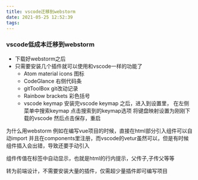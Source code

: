 ```yaml
---
title: vscode迁移到webstorm
date: 2021-05-25 12:52:39
tags:
---
```

### vscode低成本迁移到webstorm
- 下载好webstorm之后
- 只需要安装几个插件就可以使用和vscode一样的功能了
  - Atom material icons 图标
  - CodeGlance 右侧代码条
  - gitToolBox git改动记录
  - Rainbow brackets 彩色括号
  - vscode keymap
 安装完vscode keymap 之后，进入到设置里，
 在左侧菜单中搜索keymap 
 点击搜索到的keymap选项
 将键盘映射设置为刚刚下载的vscode 然后点击保存，重启

 为什么用webstorm
 例如在编写vue项目的时候，直接在html部分引入组件可以自动import 并且在components里注册，而vscode的vetur虽然可以，但是有时候组件插入会出错，导致还要手动引入

 组件传值在标签中自动显示，也就是html的行内提示，父传子,子传父等等

 转为前端设计，不需要安装大量的插件，仅需超少量插件即可编写项目

 